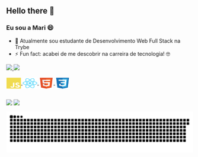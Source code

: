 ## Hello there 👋
### Eu sou a Mari 😄

- 🌱 Atualmente sou estudante de Desenvolvimento Web Full Stack na Trybe
- ⚡ Fun fact: acabei de me descobrir na carreira de tecnologia! 🤓

<div>
  <a href="https://github.com/marianasavoldi">
  <img height="180em" src="https://github-readme-stats.vercel.app/api?username=marianasavoldi&show_icons=true&theme=tokyonight&include_all_commits=true&count_private=true"/>
  <img height="180em" src="https://github-readme-stats.vercel.app/api/top-langs/?username=marianasavoldi&layout=compact&langs_count=7&theme=tokyonight"/>
</div>
  
<div style="display: inline_block"><br>
  <img align="center" alt="Mari-Js" height="30" width="40" src="https://raw.githubusercontent.com/devicons/devicon/master/icons/javascript/javascript-plain.svg">
  <img align="center" alt="Mari-React" height="30" width="40" src="https://raw.githubusercontent.com/devicons/devicon/master/icons/react/react-original.svg">
  <img align="center" alt="Mari-HTML" height="30" width="40" src="https://raw.githubusercontent.com/devicons/devicon/master/icons/html5/html5-original.svg">
  <img align="center" alt="Mari-CSS" height="30" width="40" src="https://raw.githubusercontent.com/devicons/devicon/master/icons/css3/css3-original.svg">
</div>
  
##
<div>
  <a href=https://www.instagram.com/_savoldi_/ target="_blank"><img src="https://img.shields.io/badge/-Instagram-%23E4405F?style=for-the-badge&logo=instagram&logoColor=white" target="_blank"></a>
  <a href="https://www.linkedin.com/in/mariana-savoldi-pereira-76501b197/" target="_blank"><img src="https://img.shields.io/badge/-LinkedIn-%230077B5?style=for-the-badge&logo=linkedin&logoColor=white" target="_blank"></a>
  
  ![Snake animation](https://github.com/marianasavoldi/marianasavoldi/blob/output/github-contribution-grid-snake.svg)
</div>
